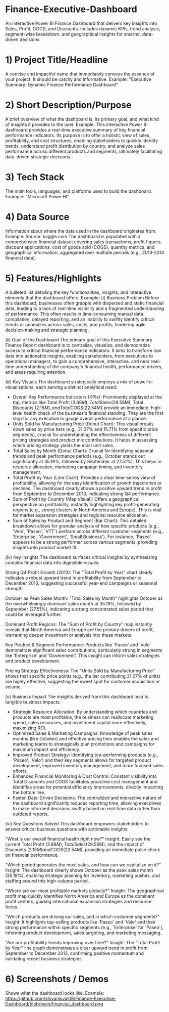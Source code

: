 # Finance-Executive-Dashboard
An interactive Power BI Finance Dashboard that delivers key insights into Sales, Profit, COGS, and Discounts. Includes dynamic KPIs, trend analysis, segment-wise breakdown, and geographical insights for smarter, data-driven decisions.

# 1) Project Title/Headline
A concise and impactful name that immediately conveys the essence of your project. It should be catchy and informative.
Example:
"Executive Summary: Dynamic Finance Performance Dashboard"

# 2) Short Description/Purpose 
A brief overview of what the dashboard is, its primary goal, and what kind of insights it provides to the user.
Example:
This interactive Power BI dashboard provides a real-time executive summary of key financial performance indicators. Its purpose is to offer a holistic view of sales, profitability, and cost structures, enabling stakeholders to quickly identify trends, understand profit distribution by country, and analyze sales performance across different products and segments, ultimately facilitating data-driven strategic decisions.

# 3) Tech Stack
The main tools, languages, and platforms used to build the dashboard.
Example:
"Microsoft Power BI"

# 4) Data Source 
Information about where the data used in the dashboard originates from.
Example:
Source: kaggle.com
The dashboard is populated with a comprehensive financial dataset covering sales transactions, profit figures, discount applications, cost of goods sold (COGS), quantity metrics, and geographical information, aggregated over multiple periods (e.g., 2013-2014 financial data).

# 5) Features/Highlights
A bulleted list detailing the key functionalities, insights, and interactive elements that the dashboard offers.
Example:
(i) Business Problem
Before this dashboard, businesses often grapple with dispersed and static financial data, leading to a lack of real-time visibility and a fragmented understanding of performance. This often results in time-consuming manual data compilation, delayed reporting, and an inability to swiftly identify critical trends or anomalies across sales, costs, and profits, hindering agile decision-making and strategic planning.

(ii) Goal of the Dashboard
The primary goal of this Executive Summary Finance Report dashboard is to centralize, visualize, and democratize access to critical financial performance indicators. It aims to transform raw data into actionable insights, enabling stakeholders, from executives to operational managers, to gain a comprehensive, interactive, and near real-time understanding of the company's financial health, performance drivers, and areas requiring attention.

(iii) Key Visuals
The dashboard strategically employs a mix of powerful visualizations, each serving a distinct analytical need:

* Overall Key Performance Indicators (KPIs): Prominently displayed at the top, metrics like Total Profit ($3.88M), Total Sales ($28.56M), Total Discounts ($2.15M), and Total COGS ($22.54M) provide an immediate, high-level health check of the business's financial standing. They are the first stop for any executive to gauge overall performance at a glance.
* Units Sold by Manufacturing Price (Donut Chart): This visual breaks down sales by price tiers (e.g., 31.07% and 15.71% from specific price segments), crucial for understanding the effectiveness of different pricing strategies and product mix contributions. It helps in assessing which pricing strategy yields the most unit sales.
* Total Sales by Month (Donut Chart): Crucial for identifying seasonal trends and peak performance periods (e.g., October stands out significantly at 35.19%, followed by September at 27.51%). This helps in resource allocation, marketing campaign timing, and inventory management.
* Total Profit by Year (Line Chart): Provides a clear time-series view of profitability, allowing for the easy identification of growth trajectories or declines. The dashboard clearly shows a positive upward trend in profit from September to December 2013, indicating strong Q4 performance.
* Sum of Profit by Country (Map Visual): Offers a geographical perspective on profitability, instantly highlighting key profit-generating regions (e.g., strong clusters in North America and Europe). This is vital for market expansion strategies and regional resource allocation.
* Sum of Sales by Product and Segment (Bar Chart): This detailed breakdown allows for granular analysis of how specific products (e.g., 'Velo', 'Paseo', 'VTT') perform across different customer segments (e.g., 'Enterprise', 'Government', 'Small Business'). For instance, 'Paseo' appears to be a strong performer across various segments, providing insights into product market fit.

(iv) Key Insights
The dashboard surfaces critical insights by synthesizing complex financial data into digestible visuals:

 Strong Q4 Profit Growth (2013): The "Total Profit by Year" chart clearly indicates a robust upward trend in profitability from September to December 2013, suggesting successful year-end campaigns or seasonal strength.

 October as Peak Sales Month: "Total Sales by Month" highlights October as the overwhelmingly dominant sales month at 35.19%, followed by September (27.51%), indicating a strong concentrated sales period that could be leveraged further.

 Dominant Profit Regions: The "Sum of Profit by Country" map instantly reveals that North America and Europe are the primary drivers of profit, warranting deeper investment or analysis into these markets.

 Key Product & Segment Performance: Products like 'Paseo' and 'Velo' demonstrate significant sales contributions, particularly strong in segments like 'Enterprise' and 'Government'. This insight can inform sales strategies and product development.

 Pricing Strategy Effectiveness: The "Units Sold by Manufacturing Price" shows that specific price points (e.g., the tier contributing 31.07% of units) are highly effective, suggesting the sweet spot for customer acquisition or volume.

(v) Business Impact
The insights derived from this dashboard lead to tangible business impacts:

- Strategic Resource Allocation: By understanding which countries and products are most profitable, the business can reallocate marketing spend, sales resources, and investment capital more effectively, maximizing ROI.
- Optimized Sales & Marketing Campaigns: Knowledge of peak sales months (like October) and effective pricing tiers enables the sales and marketing teams to strategically plan promotions and campaigns for maximum impact and efficiency.
- Improved Product Strategy: Identifying top-performing products (e.g., 'Paseo', 'Velo') and their key segments allows for targeted product development, improved inventory management, and more focused sales efforts.
- Enhanced Financial Monitoring & Cost Control: Constant visibility into Total Discounts and COGS facilitates proactive cost management and identifies areas for potential efficiency improvements, directly impacting the bottom line.
- Faster, Data-Driven Decisions: The centralized and interactive nature of the dashboard significantly reduces reporting time, allowing executives to make informed decisions swiftly based on real-time data rather than outdated reports.

(vi) Key Questions Solved
This dashboard empowers stakeholders to answer critical business questions with actionable insights:

"What is our overall financial health right now?"
Insight: Easily see the current Total Profit ($3.88M), Total Sales ($28.56M), and the impact of Discounts ($2.15M) and COGS ($22.54M), providing an immediate pulse check on financial performance.

"Which period generates the most sales, and how can we capitalize on it?"
Insight: The dashboard clearly shows October as the peak sales month (35.19%), enabling strategic planning for inventory, marketing pushes, and staffing around this high-volume period.

"Where are our most profitable markets globally?"
Insight: The geographical profit map quickly identifies North America and Europe as the dominant profit centers, guiding international expansion strategies and resource focus.

"Which products are driving our sales, and in which customer segments?"
Insight: It highlights top-selling products like 'Paseo' and 'Velo' and their strong performance within specific segments (e.g., 'Enterprise' for 'Paseo'), informing product development, sales targeting, and marketing messaging.

"Are our profitability trends improving over time?"
Insight: The "Total Profit by Year" line graph demonstrates a clear upward trend in profit from September to December 2013, confirming positive momentum and validating recent business strategies.

# 6) Screenshots / Demos
Shows what the dashboard looks like.
Example:
https://github.com/shivanisyal09/Finance-Executive-Dashboard/blob/main/financial_dashboard.png
